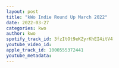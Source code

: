 ```yaml
---
layout: post
title: "kWo Indie Round Up March 2022"
date: 2022-03-27
categories: kwo
author: kwo
spotify_track_id: 3fzItOt9eKZyrKhEI4itV4
youtube_video_id: 
apple_track_id: 1000555372441
youtube_metadata: 
---
```

